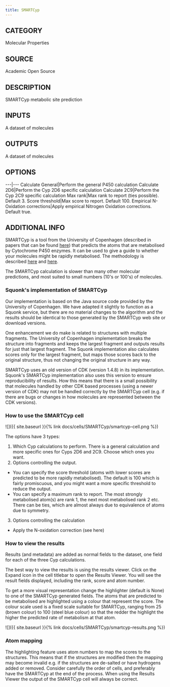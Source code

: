 ```yaml
---
title: SMARTCyp
---
```


## CATEGORY
Molecular Properties

## SOURCE
Academic Open Source

## DESCRIPTION
SMARTCyp metabolic site prediction

## INPUTS
A dataset of molecules

## OUTPUTS
A dataset of molecules

## OPTIONS

---|---
Calculate General|Perform the general P450 calculation
Calculate 2D6|Perform the Cyp 2D6 specific calculation
Calculate 2C9|Perform the Cyp 2C9 specific calculation
Max rank|Max rank to report (ties possible). Default 3.
Score threshold|Max score to report. Default 100.
Empirical N-Oxidation corrections|Apply empirical Nitrogen Oxidation corrections. Default true.

## ADDITIONAL INFO
SMARTCyp is a tool from the University of Copenhagen (described in papers that can be found [here](http://www.farma.ku.dk/smartcyp/cite.php)) that predicts the atoms that are metabolised by Cytochrome P450 enzymes. It can be used to give a guide to whether your molecules might be rapidly metabolised. The methodology is described [here](http://www.farma.ku.dk/smartcyp/about.php) and [here](http://www.farma.ku.dk/smartcyp/background.php).

The SMARTCyp calculation is slower than many other molecular predictions, and most suited to small numbers (10's or 100's) of molecules.

### Squonk's implementation of SMARTCyp
Our implementation is based on the Java source code provided by the University of Copenhagen. We have adapted it slightly to function as a Squonk service, but there are no material changes to the algorithm and the results should be identical to those generated by the SMARTCyp web site or download versions.

One enhancement we do make is related to structures with multiple fragments. The University of Copenhagen implementation breaks the structure into fragments and keeps the largest fragment and outputs results for just that largest fragment. The Squonk implementation also calculates scores only for the largest fragment, but maps those scores back to the original structure, thus not changing the original structure in any way.

SMARTCyp uses an old version of CDK (version 1.4.8) in its implementation. Squonk's SMARTCyp implementation also uses this version to ensure reproducibility of results. How this means that there is a small possibility that molecules handled by other CDK based processes (using a newer version of CDK) may not be handled correctly by the SMARTCyp cell (e.g. if there are bugs or changes in how molecules are represented between the CDK versions).

### How to use the SMARTCyp cell
![]({{ site.baseurl }}{% link docs/cells/SMARTCyp/smartcyp-cell.png %})

The options have 3 types:

1. Which Cyp calculations to perform. There is a general calculation and more specific ones for Cyps 2D6 and 2C9. Choose which ones you want.
2. Options controlling the output.
- You can specify the score threshold (atoms with lower scores are predicted to be more rapidly metabolised). The default is 100 which is fairly promiscuous, and you might want a more specific threshold to reduce the output.
- You can specify a maximum rank to report. The most strongly metabolised atom(s) are rank 1, the next most metabolised rank 2 etc. There can be ties, which are almost always due to equivalence of atoms due to symmetry.
3. Options controlling the calculation
- Apply the N-oxidation correction (see here)

### How to view the results

Results (and metadata) are added as normal fields to the dataset, one field for each of the three Cyp calculations.

The best way to view the results is using the results viewer. Click on the Expand icon in the cell titlebar to open the Results Viewer. You will see the result fields displayed, including the rank, score and atom number.

To get a more visual representation change the highlighter (default is None) to one of the SMARTCyp generated fields. The atoms that are predicted to be metabolised are highlighted using a colour that represent the score. The colour scale used is a fixed scale suitable for SMARTCyp, ranging from 25 (brown colour) to 100 (steel blue colour) so that the redder the highlight the higher the predicted rate of metabolism at that atom.

![]({{ site.baseurl }}{% link docs/cells/SMARTCyp/smartcyp-results.png %})

### Atom mapping

The highlighting feature uses atom numbers to map the scores to the structures. This means that if the structures are modified then the mapping may become invalid e.g. if the structures are de-salted or have hydrogens added or removed. Consider carefully the order of cells, and preferably have the SMARTCyp at the end of the process. When using the Results Viewer the output of the SMARTCyp cell will always be correct.
